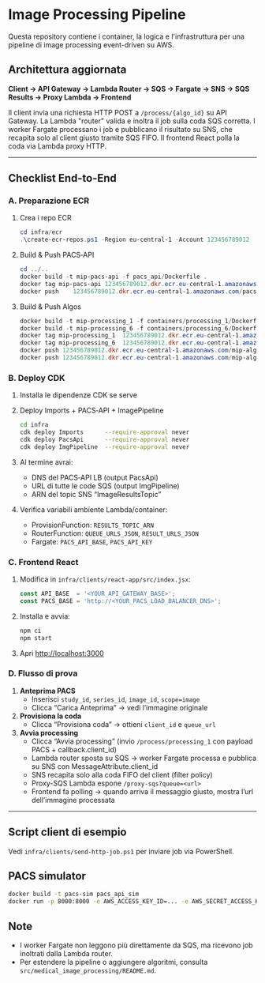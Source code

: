 # Image Processing Pipeline

Questa repository contiene i container, la logica e l'infrastruttura per una pipeline di image processing event-driven su AWS.

## Architettura aggiornata

**Client → API Gateway → Lambda Router → SQS → Fargate → SNS → SQS Results → Proxy Lambda → Frontend**

Il client invia una richiesta HTTP POST a `/process/{algo_id}` su API Gateway. La Lambda "router" valida e inoltra il job sulla coda SQS corretta. I worker Fargate processano i job e pubblicano il risultato su SNS, che recapita solo al client giusto tramite SQS FIFO. Il frontend React polla la coda via Lambda proxy HTTP.

---

## Checklist End-to-End

### A. Preparazione ECR

1. Crea i repo ECR
   ```powershell
   cd infra/ecr
   .\create-ecr-repos.ps1 -Region eu-central-1 -Account 123456789012
   ```
2. Build & Push PACS‑API
   ```powershell
   cd ../..
   docker build -t mip-pacs-api -f pacs_api/Dockerfile .
   docker tag mip-pacs-api 123456789012.dkr.ecr.eu-central-1.amazonaws.com/pacs-ecr:latest
   docker push    123456789012.dkr.ecr.eu-central-1.amazonaws.com/pacs-ecr:latest
   ```
3. Build & Push Algos
   ```powershell
   docker build -t mip-processing_1 -f containers/processing_1/Dockerfile .
   docker build -t mip-processing_6 -f containers/processing_6/Dockerfile .
   docker tag mip-processing_1  123456789012.dkr.ecr.eu-central-1.amazonaws.com/mip-algos:processing_1
   docker tag mip-processing_6  123456789012.dkr.ecr.eu-central-1.amazonaws.com/mip-algos:processing_6
   docker push 123456789012.dkr.ecr.eu-central-1.amazonaws.com/mip-algos:processing_1
   docker push 123456789012.dkr.ecr.eu-central-1.amazonaws.com/mip-algos:processing_6
   ```

### B. Deploy CDK

1. Installa le dipendenze CDK se serve
2. Deploy Imports + PACS‑API + ImagePipeline
   ```bash
   cd infra
   cdk deploy Imports      --require-approval never
   cdk deploy PacsApi      --require-approval never
   cdk deploy ImgPipeline  --require-approval never
   ```
3. Al termine avrai:
   - DNS del PACS‑API LB (output PacsApi)
   - URL di tutte le code SQS (output ImgPipeline)
   - ARN del topic SNS “ImageResultsTopic”

4. Verifica variabili ambiente Lambda/container:
   - ProvisionFunction: `RESULTS_TOPIC_ARN`
   - RouterFunction: `QUEUE_URLS_JSON`, `RESULT_URLS_JSON`
   - Fargate: `PACS_API_BASE`, `PACS_API_KEY`

### C. Frontend React

1. Modifica in `infra/clients/react-app/src/index.jsx`:
   ```js
   const API_BASE  = '<YOUR_API_GATEWAY_BASE>';
   const PACS_BASE = 'http://<YOUR_PACS_LOAD_BALANCER_DNS>';
   ```
2. Installa e avvia:
   ```bash
   npm ci
   npm start
   ```
3. Apri [http://localhost:3000](http://localhost:3000)

### D. Flusso di prova

1. **Anteprima PACS**
   - Inserisci `study_id`, `series_id`, `image_id`, `scope=image`
   - Clicca “Carica Anteprima” → vedi l’immagine originale
2. **Provisiona la coda**
   - Clicca “Provisiona coda” → ottieni `client_id` e `queue_url`
3. **Avvia processing**
   - Clicca “Avvia processing” (invio `/process/processing_1` con payload PACS + callback.client_id)
   - Lambda router sposta su SQS → worker Fargate processa e pubblica su SNS con MessageAttribute.client_id
   - SNS recapita solo alla coda FIFO del client (filter policy)
   - Proxy-SQS Lambda espone `/proxy-sqs?queue=<url>`
   - Frontend fa polling → quando arriva il messaggio giusto, mostra l’url dell’immagine processata

---

## Script client di esempio

Vedi `infra/clients/send-http-job.ps1` per inviare job via PowerShell.

## PACS simulator

```bash
docker build -t pacs-sim pacs_api_sim
docker run -p 8000:8000 -e AWS_ACCESS_KEY_ID=... -e AWS_SECRET_ACCESS_KEY=... pacs-sim
```

## Note
- I worker Fargate non leggono più direttamente da SQS, ma ricevono job inoltrati dalla Lambda router.
- Per estendere la pipeline o aggiungere algoritmi, consulta `src/medical_image_processing/README.md`.
